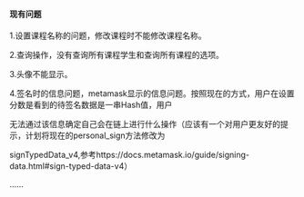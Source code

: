 

#### 现有问题

  1.设置课程名称的问题，修改课程时不能修改课程名称。

  2.查询操作，没有查询所有课程学生和查询所有课程的选项。

  3.头像不能显示。

  4.签名时的信息问题，metamask显示的信息问题。按照现在的方式，用户在设置分数是看到的待签名数据是一串Hash值，用户

无法通过该信息确定自己会在链上进行什么操作（应该有一个对用户更友好的提示，计划将现在的personal_sign方法修改为

​    signTypedData_v4,参考https://docs.metamask.io/guide/signing-data.html#sign-typed-data-v4）

  ......
